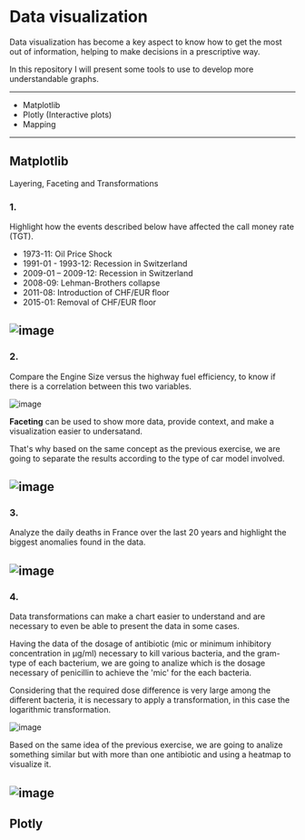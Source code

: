 # Data visualization
Data visualization has become a key aspect to know how to get the most out of information, helping to make decisions in a prescriptive way.

In this repository I will present some tools to use to develop more understandable graphs.

---
- Matplotlib
- Plotly (Interactive plots)
- Mapping
---

## Matplotlib
Layering, Faceting and Transformations
### 1.
Highlight how the events described below have affected the call money rate (TGT).
- 1973-11: Oil Price Shock
- 1991-01 - 1993-12: Recession in Switzerland
- 2009-01 – 2009-12: Recession in Switzerland
- 2008-09: Lehman-Brothers collapse
- 2011-08: Introduction of CHF/EUR floor
- 2015-01: Removal of CHF/EUR floor

![image](https://user-images.githubusercontent.com/83764392/145720415-381f2578-466b-4fe6-88bf-40f1129a2226.png)
---

### 2.
Compare the Engine Size versus the highway fuel efficiency, to know if there is a correlation between this two variables.

![image](https://user-images.githubusercontent.com/83764392/145720876-d2bf83fc-4c0f-4372-a25b-3d76a0214a76.png)

**Faceting** can be used to show more data, provide context, and make a visualization easier to undersatand.

That's why based on the same concept as the previous exercise, we are going to separate the results according to the type of car model involved.

![image](https://user-images.githubusercontent.com/83764392/145721006-a1ecae50-83ac-4f9a-bfc4-54b215435ba5.png)
---

### 3.
Analyze the daily deaths in France over the last 20 years and highlight the biggest anomalies found in the data.

![image](https://user-images.githubusercontent.com/83764392/145721232-0d7d81b0-0b26-458c-bb0f-3f5c32d2f2cb.png)
---

### 4.
Data transformations can make a chart easier to understand and are necessary to even be able to present the data in some cases.

Having the data of the dosage of antibiotic (mic or minimum inhibitory concentration in μg/ml) necessary to kill various bacteria, and the gram-type of each bacterium, we are going to analize which is the dosage necessary of penicillin to achieve the 'mic' for the each bacteria.

Considering that the required dose difference is very large among the different bacteria, it is necessary to apply a transformation, in this case the logarithmic transformation.

![image](https://user-images.githubusercontent.com/83764392/145725635-bd2b64a7-6e7d-4acc-af5d-345ca0a1b0b2.png)

Based on the same idea of the previous exercise, we are going to analize something similar but with more than one antibiotic and using a heatmap to visualize it.

![image](https://user-images.githubusercontent.com/83764392/145725748-97c5f120-9b4c-4fed-b616-61b34730df1d.png)
---

## Plotly
